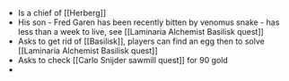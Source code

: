 - Is a chief of [[Herberg]]
- His son - Fred Garen has been recently bitten by venomus snake - has less than a week to live, see [[Laminaria Alchemist Basilisk quest]]
- Asks to get rid of [[Basilisk]], players can find an egg then to solve [[Laminaria Alchemist Basilisk quest]]
- Asks to check [[Carlo Snijder sawmill quest]] for 90 gold
-